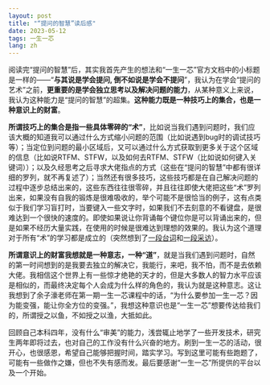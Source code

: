 ```yaml
---
layout: post
title: "“提问的智慧”读后感"
date: 2023-05-12
tags: 一生一芯
lang: zh
---
```


阅读完“提问的智慧”后，其实我首先产生的想法和“一生一芯”官方文档中的小标题是一样的——“**与其说是学会提问, 倒不如说是学会不提问**”，我认为在学会“提问的艺术”之前，**更重要的是学会独立思考以及解决问题的能力**，从某种意义上来说，我认为这种能力是“提问的智慧”的超集。**这种能力既是一种技巧上的集合，也是一种意识上的财富**。

**所谓技巧上的集合是指一些具体零碎的“术”**，比如说当我们遇到问题时，我们应该大概的知道我可以通过什么方式缩小问题的范围（比如说遇到bug时的调试技巧等）；当定位到问题的最小区域后，又可以通过什么方式获取到更多关于这个区域的信息（比如说RTFM、STFW，以及如何去RTFM、STFW（比如说如何键入关键词））；以及久经思考之后寻求大佬指点的方式（这些在“提问的智慧”中都有很详细的罗列，就不再复述了）；当然还有很多技巧，这些技巧都是在自己解决问题的过程中逐步总结出来的，这些东西往往很零碎，并且往往即使大佬把这些“术”罗列出来，如果没有自我的锻炼是很难吸收的，举个可能不是很恰当的例子，这有点类似于我们学习盲打时，当要键入一些文字时，如果我们不去刻意的不看键盘，是很难达到一个很快的速度的。即使如果说让你背诵每个键位你是可以背诵出来的，但是如果不经历大量实践，在使用的时候是很难达到理想的效果的。我认为这个道理对于所有“术”的学习都是成立的（突然想到了[一段台词](https://www.bilibili.com/video/BV1Sb411E7ho/?spm_id_from=333.337.search-card.all.click&vd_source=92fe768c78b9a071b7380e6d0ba9f281)和[一段采访](https://www.bilibili.com/video/BV1DW411P7fx?t=1196.5)）。

**所谓意识上的财富我想就是一种意志，一种“道”**，就是当我们遇到问题时，自然的第一时间想到的是我要去独立的解决它，我能行，来吧，我不怕，而不是去依赖大佬。我相信这个世界上有一些惊才绝艳的天才的，但是大多数人的智力水平应该是相似的，而最终决定每个人会成为什么样的角色的，我认为就是这种意志。这让我想到了余子濠老师在第一期一生一芯课程中的话，“为什么要参加一生一芯？因为能变强，能让你全方位的变强。”，我想这种意识也是“一生一芯”想要传达给我们的，所谓授之以鱼，不如授之以渔，大抵如此。

回顾自己本科四年，没有什么“审美”的能力，浅尝辄止地学了一些开发技术，研究生两年即将过去，也对自己的工作没有什么兴奋的地方。刷到一生一芯的活动，很开心，也很感恩，希望自己能够把握时间，踏实学习。写到这里可能有些跑题了，可能有一些做作之嫌，但也不失有感而发。最后要感谢“一生一芯”所提供的平台以及一个开始。
